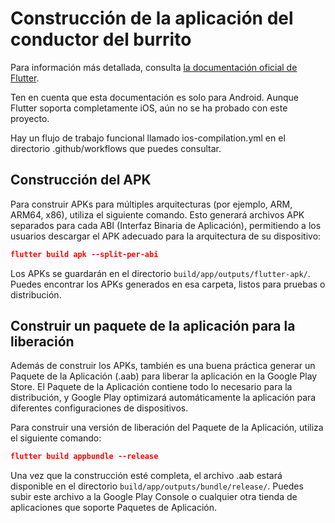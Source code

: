 <!-- markdownlint-disable MD033 MD042 -->

# Construcción de la aplicación del conductor del burrito

Para información más detallada, consulta
[la documentación oficial de Flutter](https://docs.flutter.dev/deployment/android#build-the-app-for-release).

<div class="warning">
Ten en cuenta que esta documentación es solo para Android. Aunque Flutter soporta completamente iOS, aún no se ha probado con este proyecto.

Hay un flujo de trabajo funcional llamado ios-compilation.yml en el directorio .github/workflows
que puedes consultar.
</div>

## Construcción del APK

Para construir APKs para múltiples arquitecturas (por ejemplo, ARM, ARM64, x86), utiliza el siguiente comando. Esto generará archivos APK separados para cada ABI (Interfaz Binaria de Aplicación), permitiendo a los usuarios descargar el APK adecuado para la arquitectura de su dispositivo:

```json
flutter build apk --split-per-abi
```

Los APKs se guardarán en el directorio `build/app/outputs/flutter-apk/`. Puedes encontrar los APKs generados en esa carpeta, listos para pruebas o distribución.

## Construir un paquete de la aplicación para la liberación

Además de construir los APKs, también es una buena práctica generar un Paquete de la Aplicación (.aab) para liberar la aplicación en la Google Play Store. El Paquete de la Aplicación contiene todo lo necesario para la distribución, y Google Play optimizará automáticamente la aplicación para diferentes configuraciones de dispositivos.

Para construir una versión de liberación del Paquete de la Aplicación, utiliza el siguiente comando:

```json
flutter build appbundle --release
```

Una vez que la construcción esté completa, el archivo .aab estará disponible en el directorio `build/app/outputs/bundle/release/`. Puedes subir este archivo a la Google Play Console o cualquier otra tienda de aplicaciones que soporte Paquetes de Aplicación.
